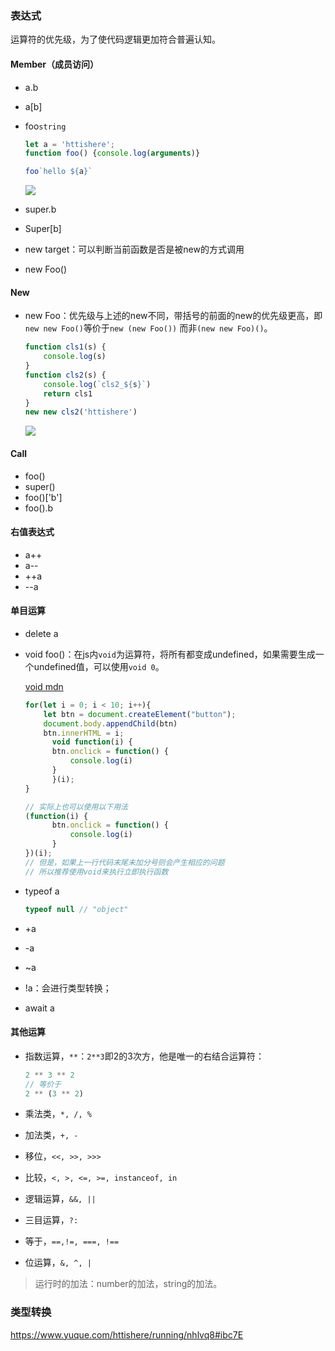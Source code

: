 ### 表达式

运算符的优先级，为了使代码逻辑更加符合普遍认知。

#### Member（成员访问）

- a.b

- a[b]

- foo`string`

  ```js
  let a = 'httishere';
  function foo() {console.log(arguments)}
  
  foo`hello ${a}`
  ```

  ![](https://gitee.com/httishere/blog-image/raw/master/img/Xnip2021-08-18_17-13-03.jpg)

- super.b

- Super[b]

- new target：可以判断当前函数是否是被new的方式调用

- new Foo()

#### New

- new Foo：优先级与上述的new不同，带括号的前面的new的优先级更高，即`new new Foo()`等价于`new (new Foo())` 而非`(new new Foo)()`。

  ```js
  function cls1(s) {
      console.log(s)
  }
  function cls2(s) {
      console.log(`cls2_${s}`)
      return cls1
  }
  new new cls2('httishere')
  ```

  ![](https://gitee.com/httishere/blog-image/raw/master/img/Xnip2021-08-18_17-26-20.jpg)

#### Call

- foo()
- super()
- foo()['b']
- foo().b

#### 右值表达式

- a++
- a--
- ++a
- --a

#### 单目运算

- delete a

- void foo()：在js内`void`为运算符，将所有都变成undefined，如果需要生成一个undefined值，可以使用`void 0`。

  [void mdn](https://developer.mozilla.org/zh-CN/docs/Web/JavaScript/Reference/Operators/void)

  ```js
  for(let i = 0; i < 10; i++){
      let btn = document.createElement("button");
      document.body.appendChild(btn)
      btn.innerHTML = i;
    	void function(i) {
      	btn.onclick = function() {
          	console.log(i)
      	}
    	}(i);
  }
  
  // 实际上也可以使用以下用法
  (function(i) {
      	btn.onclick = function() {
          	console.log(i)
      	}
  })(i);
  // 但是，如果上一行代码末尾未加分号则会产生相应的问题
  // 所以推荐使用void来执行立即执行函数
  ```

- typeof a

  ```js
  typeof null // "object"
  ```

- +a

- -a

- ~a

- !a：会进行类型转换；

- await a

#### 其他运算

- 指数运算，`**`：`2**3`即2的3次方，他是唯一的右结合运算符：

  ```js
  2 ** 3 ** 2
  // 等价于
  2 ** (3 ** 2)
  ```

- 乘法类，`*, /, %`

- 加法类，`+, -`

- 移位，`<<, >>, >>>`

- 比较，`<, >, <=, >=, instanceof, in`

- 逻辑运算，`&&, ||`

- 三目运算，`?:`

- 等于，`==,!=, ===, !==`

- 位运算，`&, ^, |`

>  运行时的加法：number的加法，string的加法。

### 类型转换

https://www.yuque.com/httishere/running/nhlvq8#ibc7E

